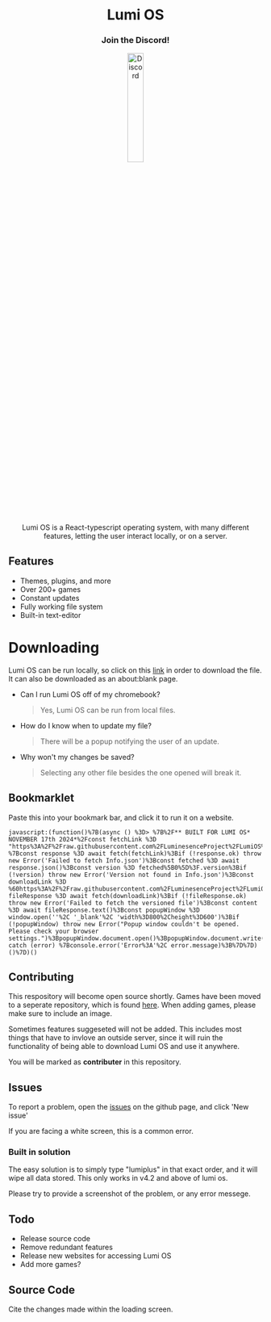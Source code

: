 <div align="center">

# Lumi OS

### Join the Discord!
[<img src="https://raw.githubusercontent.com/LuminesenceProject/LumiOS/refs/heads/main/images/discord.png" alt="Discord" style="width: 25%; height: 23.5%" />](https://discord.gg/TyacaNY3GK)

Lumi OS is a React-typescript operating system, with many different features,
letting the user interact locally, or on a server.
</div>

## Features

- Themes, plugins, and more
- Over 200+ games
- Constant updates
- Fully working file system
- Built-in text-editor

# Downloading

Lumi OS can be run locally, so click on this [link](https://raw.githubusercontent.com/LuminesenceProject/LumiOS/main/LumiOS.v10.html) in order to download the file. It can also be downloaded as an about:blank page.
- Can I run Lumi OS off of my chromebook?
	> Yes, Lumi OS can be run from local files.
- How do I know when to update my file?
	> There will be a popup notifying the user of an update.
- Why won't my changes be saved?
	> Selecting any other file besides the one opened will break it.

## Bookmarklet

Paste this into your bookmark bar, and click it to run it on a website.

```
javascript:(function()%7B(async () %3D> %7B%2F** BUILT FOR LUMI OS* NOVEMBER 17th 2024*%2Fconst fetchLink %3D "https%3A%2F%2Fraw.githubusercontent.com%2FLuminesenceProject%2FLumiOS%2Frefs%2Fheads%2Fmain%2FInfo.json"%3Btry %7Bconst response %3D await fetch(fetchLink)%3Bif (!response.ok) throw new Error('Failed to fetch Info.json')%3Bconst fetched %3D await response.json()%3Bconst version %3D fetched%5B0%5D%3F.version%3Bif (!version) throw new Error('Version not found in Info.json')%3Bconst downloadLink %3D %60https%3A%2F%2Fraw.githubusercontent.com%2FLuminesenceProject%2FLumiOS%2Fmain%2FLumiOS.v%24%7Bversion%7D.html%60%3Bconst fileResponse %3D await fetch(downloadLink)%3Bif (!fileResponse.ok) throw new Error('Failed to fetch the versioned file')%3Bconst content %3D await fileResponse.text()%3Bconst popupWindow %3D window.open(''%2C '_blank'%2C 'width%3D800%2Cheight%3D600')%3Bif (!popupWindow) throw new Error("Popup window couldn't be opened. Please check your browser settings.")%3BpopupWindow.document.open()%3BpopupWindow.document.write(content)%3BpopupWindow.document.close()%3B%7D catch (error) %7Bconsole.error('Error%3A'%2C error.message)%3B%7D%7D)()%7D)()
```

## Contributing
This respository will become open source shortly.
Games have been moved to a seperate repository, which is found [here]().
When adding games, please make sure to include an image.

Sometimes features suggeseted will not be added.
This includes most things that have to invlove an outside server, since it will ruin the functionality of being able to download
Lumi OS and use it anywhere.

You will be marked as **contributer** in this repository. 

## Issues

To report a problem, open the [issues](https://github.com/LuminesenceProject/LumiOS/issues) on the github page, and click 'New issue'

If you are facing a white screen, this is a common error.

### Built in solution
The easy solution is to simply type "lumiplus" in that exact order, and it will wipe all data stored.
This only works in v4.2 and above of lumi os.

Please try to provide a screenshot of the problem, or any error messege.

## Todo

- Release source code
- Remove redundant features
- Release new websites for accessing Lumi OS
- Add more games?

## Source Code

Cite the changes made within the loading screen.
